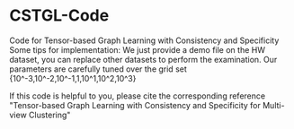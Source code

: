 # CSTGL-Code
Code for Tensor-based Graph Learning with Consistency and Specificity
Some tips for implementation:
    We just provide a demo file on the HW dataset, you can replace other datasets to perform the examination.
    Our parameters are carefully tuned over the grid set {10^-3,10^-2,10^-1,1,10^1,10^2,10^3}

If this code is helpful to you, please cite the corresponding reference "Tensor-based Graph Learning with Consistency and
Specificity for Multi-view Clustering"
